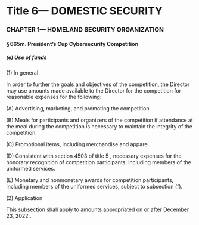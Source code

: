 
# Title 6— DOMESTIC SECURITY
### CHAPTER 1— HOMELAND SECURITY ORGANIZATION
#### § 665m. President’s Cup Cybersecurity Competition
##### (e) Use of funds

(1) In general

In order to further the goals and objectives of the competition, the Director may use amounts made available to the Director for the competition for reasonable expenses for the following:

(A) Advertising, marketing, and promoting the competition.

(B) Meals for participants and organizers of the competition if attendance at the meal during the competition is necessary to maintain the integrity of the competition.

(C) Promotional items, including merchandise and apparel.

(D) Consistent with section 4503 of title 5 , necessary expenses for the honorary recognition of competition participants, including members of the uniformed services.

(E) Monetary and nonmonetary awards for competition participants, including members of the uniformed services, subject to subsection (f).

(2) Application

This subsection shall apply to amounts appropriated on or after December 23, 2022 .
